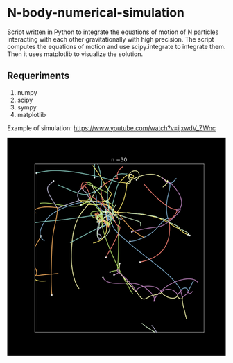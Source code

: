 # N-body-numerical-simulation

Script written in Python to integrate the equations of motion of N particles interacting with each other gravitationally with high precision.
The script computes the equations of motion and use scipy.integrate to integrate them.
Then it uses matplotlib to visualize the solution.

## Requeriments

1. numpy
2. scipy
2. sympy
3. matplotlib


Example of simulation:
https://www.youtube.com/watch?v=ijxwdV_ZWnc

![N|Solid](/image.png)

